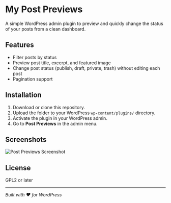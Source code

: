 # My Post Previews

A simple WordPress admin plugin to preview and quickly change the status of your posts from a clean dashboard.

## Features

- Filter posts by status
- Preview post title, excerpt, and featured image
- Change post status (publish, draft, private, trash) without editing each post
- Pagination support

## Installation

1. Download or clone this repository.
2. Upload the folder to your WordPress `wp-content/plugins/` directory.
3. Activate the plugin in your WordPress admin.
4. Go to **Post Previews** in the admin menu.

## Screenshots

![Post Previews Screenshot](docs/assets/screenshot.png)


## License

GPL2 or later

---

*Built with ❤️ for WordPress*
